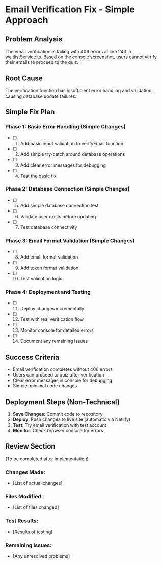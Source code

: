 # Email Verification Fix - Simple Approach

## Problem Analysis
The email verification is failing with 406 errors at line 243 in waitlistService.ts. Based on the console screenshot, users cannot verify their emails to proceed to the quiz.

## Root Cause
The verification function has insufficient error handling and validation, causing database update failures.

## Simple Fix Plan

### Phase 1: Basic Error Handling (Simple Changes)
- [ ] 1. Add basic input validation to verifyEmail function
- [ ] 2. Add simple try-catch around database operations  
- [ ] 3. Add clear error messages for debugging
- [ ] 4. Test the basic fix

### Phase 2: Database Connection (Simple Changes)
- [ ] 5. Add simple database connection test
- [ ] 6. Validate user exists before updating
- [ ] 7. Test database connectivity

### Phase 3: Email Format Validation (Simple Changes)  
- [ ] 8. Add email format validation
- [ ] 9. Add token format validation
- [ ] 10. Test validation logic

### Phase 4: Deployment and Testing
- [ ] 11. Deploy changes incrementally
- [ ] 12. Test with real verification flow
- [ ] 13. Monitor console for detailed errors
- [ ] 14. Document any remaining issues

## Success Criteria
- Email verification completes without 406 errors
- Users can proceed to quiz after verification
- Clear error messages in console for debugging
- Simple, minimal code changes

## Deployment Steps (Non-Technical)
1. **Save Changes**: Commit code to repository
2. **Deploy**: Push changes to live site (automatic via Netlify)
3. **Test**: Try email verification with test account
4. **Monitor**: Check browser console for errors

## Review Section
(To be completed after implementation)

### Changes Made:
- [List of actual changes]

### Files Modified:
- [List of files changed]

### Test Results:
- [Results of testing]

### Remaining Issues:
- [Any unresolved problems]